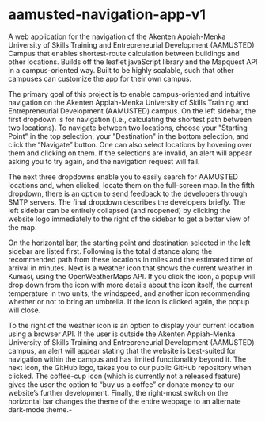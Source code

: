 # aamusted-navigation-app-v1
A web application for the navigation of the Akenten Appiah-Menka University of Skills Training and Entrepreneurial Development (AAMUSTED) Campus that enables shortest-route calculation between buildings and other locations. Builds off the leaflet javaScript library and the Mapquest API in a campus-oriented way. Built to be highly scalable, such that other campuses can customize the app for their own campus.

The primary goal of this project is to enable campus-oriented and intuitive navigation on the Akenten Appiah-Menka University of Skills Training and Entrepreneurial Development (AAMUSTED) campus. On the left sidebar, the first dropdown is for navigation (i.e., calculating the shortest path between two locations). To navigate between two locations, choose your "Starting Point" in the top selection, your "Destination" in the bottom selection, and click the “Navigate” button. One can also select locations by hovering over them and clicking on them. If the selections are invalid, an alert will appear asking you to try again, and the navigation request will fail.

The next three dropdowns enable you to easily search for AAMUSTED locations and, when clicked, locate them on the full-screen map. In the fifth dropdown, there is an option to send feedback to the developers through SMTP servers. The final dropdown describes the developers briefly. The left sidebar can be entirely collapsed (and reopened) by clicking the website logo immediately to the right of the sidebar to get a better view of the map.

On the horizontal bar, the starting point and destination selected in the left sidebar are listed first. Following is the total distance along the recommended path from these locations in miles and the estimated time of arrival in minutes. Next is a weather icon that shows the current weather in Kumasi, using the OpenWeatherMaps API. If you click the icon, a popup will drop down from the icon with more details about the icon itself, the current temperature in two units, the windspeed, and another icon recommending whether or not to bring an umbrella. If the icon is clicked again, the popup will close.

To the right of the weather icon is an option to display your current location using a browser API. If the user is outside the Akenten Appiah-Menka University of Skills Training and Entrepreneurial Development (AAMUSTED) campus, an alert will appear stating that the website is best-suited for navigation within the campus and has limited functionality beyond it. The next icon, the GitHub logo, takes you to our public GitHub repository when clicked. The coffee-cup icon (which is currently not a released feature) gives the user the option to “buy us a coffee” or donate money to our website’s further development. Finally, the right-most switch on the horizontal bar changes the theme of the entire webpage to an alternate dark-mode theme.-

